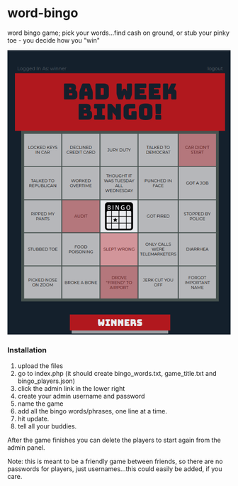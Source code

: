 # word-bingo
word bingo game; pick your words...find cash on ground, or stub your pinky toe - you decide how you "win"

![screenshot](https://github.com/thefirstminute/word-bingo/blob/c9aa3af29d40db4ccfef9bc970ec27f8900b80d5/word-bingo-screenshot.png)

### Installation
1. upload the files
2. go to index.php (it should create bingo_words.txt, game_title.txt and bingo_players.json)
3. click the admin link in the lower right
4. create your admin username and password
5. name the game
6. add all the bingo words/phrases, one line at a time.
7. hit update.
8. tell all your buddies.

After the game finishes you can delete the players to start again from the admin panel.

Note: this is meant to be a friendly game between friends, so there are no passwords for players, just usernames...this could easily be added, if you care.
